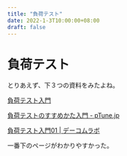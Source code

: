 ```yaml
---
title: "負荷テスト"
date: 2022-1-3T10:00:00+08:00
draft: false
---
```

# 負荷テスト



とりあえず、下３つの資料をみたよね。



[負荷テスト入門](https://www.slideshare.net/nodat/ss-76888892)



[負荷テストのすすめかた入門 - pTune.jp](https://ptune.jp/tech/how-to-recommend-a-load-test/)



[負荷テスト入門01 | デーコムラボ](http://www.dcom-web.co.jp/lab/test/stress-test/stress_test_lesson01)



一番下のページがわかりやすかった。
